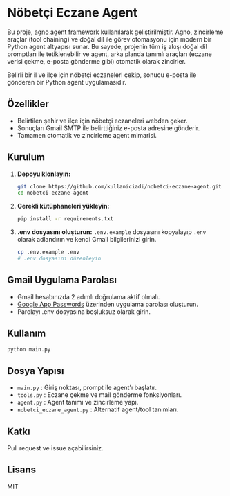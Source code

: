 # Nöbetçi Eczane Agent

Bu proje, [agno agent framework](https://github.com/agno-agi/agno) kullanılarak geliştirilmiştir. Agno, zincirleme araçlar (tool chaining) ve doğal dil ile görev otomasyonu için modern bir Python agent altyapısı sunar. Bu sayede, projenin tüm iş akışı doğal dil promptları ile tetiklenebilir ve agent, arka planda tanımlı araçları (eczane verisi çekme, e-posta gönderme gibi) otomatik olarak zincirler.

Belirli bir il ve ilçe için nöbetçi eczaneleri çekip, sonucu e-posta ile gönderen bir Python agent uygulamasıdır.

## Özellikler
- Belirtilen şehir ve ilçe için nöbetçi eczaneleri webden çeker.
- Sonuçları Gmail SMTP ile belirttiğiniz e-posta adresine gönderir.
- Tamamen otomatik ve zincirleme agent mimarisi.

## Kurulum

1. **Depoyu klonlayın:**
   ```bash
   git clone https://github.com/kullaniciadi/nobetci-eczane-agent.git
   cd nobetci-eczane-agent
   ```
2. **Gerekli kütüphaneleri yükleyin:**
   ```bash
   pip install -r requirements.txt
   ```
3. **.env dosyasını oluşturun:**
   `.env.example` dosyasını kopyalayıp `.env` olarak adlandırın ve kendi Gmail bilgilerinizi girin.
   ```bash
   cp .env.example .env
   # .env dosyasını düzenleyin
   ```

## Gmail Uygulama Parolası
- Gmail hesabınızda 2 adımlı doğrulama aktif olmalı.
- [Google App Passwords](https://myaccount.google.com/apppasswords) üzerinden uygulama parolası oluşturun.
- Parolayı .env dosyasına boşluksuz olarak girin.

## Kullanım

```bash
python main.py
```

## Dosya Yapısı
- `main.py` : Giriş noktası, prompt ile agent'ı başlatır.
- `tools.py` : Eczane çekme ve mail gönderme fonksiyonları.
- `agent.py` : Agent tanımı ve zincirleme yapı.
- `nobetci_eczane_agent.py` : Alternatif agent/tool tanımları.

## Katkı
Pull request ve issue açabilirsiniz.

## Lisans
MIT